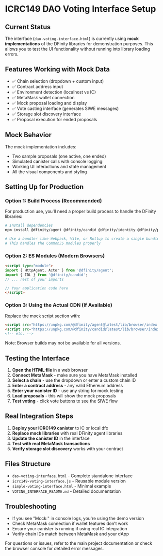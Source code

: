 # ICRC149 DAO Voting Interface Setup

## Current Status
The interface (`dao-voting-interface.html`) is currently using **mock implementations** of the DFinity libraries for demonstration purposes. This allows you to test the UI functionality without running into library loading errors.

## Features Working with Mock Data
- ✅ Chain selection (dropdown + custom input)
- ✅ Contract address input
- ✅ Environment detection (localhost vs IC)
- ✅ MetaMask wallet connection
- ✅ Mock proposal loading and display
- ✅ Vote casting interface (generates SIWE messages)
- ✅ Storage slot discovery interface
- ✅ Proposal execution for ended proposals

## Mock Behavior
The mock implementation includes:
- Two sample proposals (one active, one ended)
- Simulated canister calls with console logging
- Working UI interactions and state management
- All the visual components and styling

## Setting Up for Production

### Option 1: Build Process (Recommended)
For production use, you'll need a proper build process to handle the DFinity libraries:

```bash
# Install dependencies
npm install @dfinity/agent @dfinity/candid @dfinity/identity @dfinity/principal ethers

# Use a bundler like Webpack, Vite, or Rollup to create a single bundle
# This handles the CommonJS modules properly
```

### Option 2: ES Modules (Modern Browsers)
```html
<script type="module">
import { HttpAgent, Actor } from '@dfinity/agent';
import { IDL } from '@dfinity/candid';
// ... rest of your imports

// Your application code here
</script>
```

### Option 3: Using the Actual CDN (If Available)
Replace the mock script section with:
```html
<script src="https://unpkg.com/@dfinity/agent@latest/lib/browser/index.js"></script>
<script src="https://unpkg.com/@dfinity/candid@latest/lib/browser/index.js"></script>
<!-- etc. -->
```
Note: Browser builds may not be available for all versions.

## Testing the Interface

1. **Open the HTML file** in a web browser
2. **Connect MetaMask** - make sure you have MetaMask installed
3. **Select a chain** - use the dropdown or enter a custom chain ID
4. **Enter a contract address** - any valid Ethereum address
5. **Enter your canister ID** - use any string for mock testing
6. **Load proposals** - this will show the mock proposals
7. **Test voting** - click vote buttons to see the SIWE flow

## Real Integration Steps

1. **Deploy your ICRC149 canister** to IC or local dfx
2. **Replace mock libraries** with real DFinity agent libraries
3. **Update the canister ID** in the interface
4. **Test with real MetaMask transactions**
5. **Verify storage slot discovery** works with your contract

## Files Structure
- `dao-voting-interface.html` - Complete standalone interface
- `icrc149-voting-interface.js` - Reusable module version
- `simple-voting-interface.html` - Minimal example
- `VOTING_INTERFACE_README.md` - Detailed documentation

## Troubleshooting
- If you see "Mock:" in console logs, you're using the demo version
- Check MetaMask connection if wallet features don't work
- Ensure your canister is running if using real IC integration
- Verify chain IDs match between MetaMask and your dApp

For questions or issues, refer to the main project documentation or check the browser console for detailed error messages.
